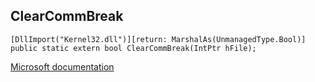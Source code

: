 ## ClearCommBreak

```
[DllImport("Kernel32.dll")][return: MarshalAs(UnmanagedType.Bool)]
public static extern bool ClearCommBreak(IntPtr hFile);
```

[Microsoft documentation](https://docs.microsoft.com/en-us/windows/win32/api/winbase/nf-winbase-clearcommbreak)
